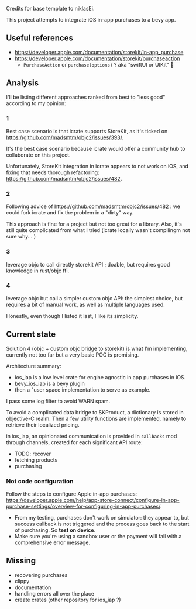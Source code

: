 Credits for base template to niklasEi.

This project attempts to integrate iOS in-app purchases to a bevy app.

## Useful references
- https://developer.apple.com/documentation/storekit/in-app_purchase
- https://developer.apple.com/documentation/storekit/purchaseaction
  - `PurchaseAction` or `purchase(options)` ? aka "swiftUI or UIKit" :thinking:

## Analysis

I'll be listing different approaches ranked from best to "less good" according to my opinion:

### 1
Best case scenario is that icrate supports StoreKit, as it's ticked on https://github.com/madsmtm/objc2/issues/393/.

It's the best case scenario because icrate would offer a community hub to collaborate on this project.

Unfortunately, StoreKit integration in icrate appears to not work on iOS, and fixing that needs thorough refactoring: https://github.com/madsmtm/objc2/issues/482.

### 2

Following advice of https://github.com/madsmtm/objc2/issues/482 : we could fork icrate and fix the problem in a "dirty" way.

This approach is fine for a project but not too great for a library. Also, it's still quite complicated from what I tried (icrate locally wasn't compilingm not sure why... )

### 3

leverage objc to call directly storekit API ; doable, but requires good knowledge in rust/objc ffi.

### 4

leverage objc but call a simpler custom objc API: the simplest choice, but requires a bit of manual work, as well as multiple languages used.

Honestly, even though I listed it last, I like its simplicity.

## Current state

Solution 4 (objc + custom objc bridge to storekit) is what I'm implementing, currently not too far but a very basic POC is promising.

Architecture summary:

- ios_iap is a low level crate for engine agnostic in app purchases in iOS.
- bevy_ios_iap is a bevy plugin
- then a "user space implementation to serve as example.

I pass some log filter to avoid WARN spam.

To avoid a complicated data bridge to SKProduct, a dictionary is stored in objective-C realm.
Then a few utility functions are implemented, namely to retrieve their localized pricing. 

in ios_iap, an opinionated communication is provided in `callbacks` mod through channels,
created for each significant API route:
- TODO: recover
- fetching products
- purchasing

### Not code configuration

Follow the steps to configure Apple in-app purchases: https://developer.apple.com/help/app-store-connect/configure-in-app-purchase-settings/overview-for-configuring-in-app-purchases/.

- From my testing, purchases don't work on simulator: they appear to, but success callback is not triggered and the process goes back to the start of purchasing. So **test on device**.
- Make sure you're using a sandbox user or the payment will fail with a comprehensive error message.

## Missing

- recovering purchases
- clippy
- documentation
- handling errors all over the place
- create crates (other repository for ios_iap ?)